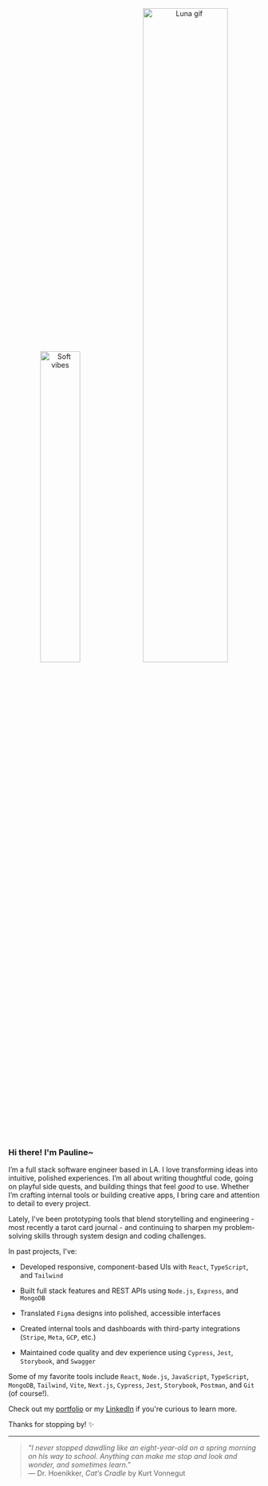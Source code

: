 <p align="center" style="margin: 0; padding: 0;">
 <img src="https://i.pinimg.com/736x/62/76/d4/6276d4cb017330fa09694faf1e64ba24.jpg" alt="Soft vibes" width="40%" style="display: inline-block; margin: 0; padding: 0;"/>
  <img src="https://media1.tenor.com/m/BnIPE5qUprgAAAAd/luna-sailor-moon.gif" alt="Luna gif" width="58%" style="display: inline-block; margin: 0; padding: 0;"/>
</p>

### Hi there! I'm Pauline~ 

I’m a full stack software engineer based in LA. I love transforming ideas into intuitive, polished experiences. I’m all about writing thoughtful code, going on playful side quests, and building things that feel *good* to use. Whether I’m crafting internal tools or building creative apps, I bring care and attention to detail to every project.

Lately, I've been prototyping tools that blend storytelling and engineering - most recently a tarot card journal - and continuing to sharpen my problem-solving skills through system design and coding challenges.

In past projects, I've:

- Developed responsive, component-based UIs with `React`, `TypeScript`, and `Tailwind`

- Built full stack features and REST APIs using `Node.js`, `Express`, and `MongoDB`

- Translated `Figma` designs into polished, accessible interfaces

- Created internal tools and dashboards with third-party integrations (`Stripe`, `Meta`, `GCP`, etc.)

- Maintained code quality and dev experience using `Cypress`, `Jest`, `Storybook`, and `Swagger`

Some of my favorite tools include `React`, `Node.js`, `JavaScript`, `TypeScript`, `MongoDB`, `Tailwind`, `Vite`, `Next.js`, `Cypress`, `Jest`, `Storybook`, `Postman`, and `Git` (of course!).

Check out my [portfolio](https://www.paulineann.me/) or my [LinkedIn](https://www.linkedin.com/in/pauline-ann) if you're curious to learn more.

Thanks for stopping by! ✨

---

> *"I never stopped dawdling like an eight-year-old on a spring morning on his way to school. Anything can make me stop and look and wonder, and sometimes learn."*  
> — Dr. Hoenikker, *Cat’s Cradle* by Kurt Vonnegut
